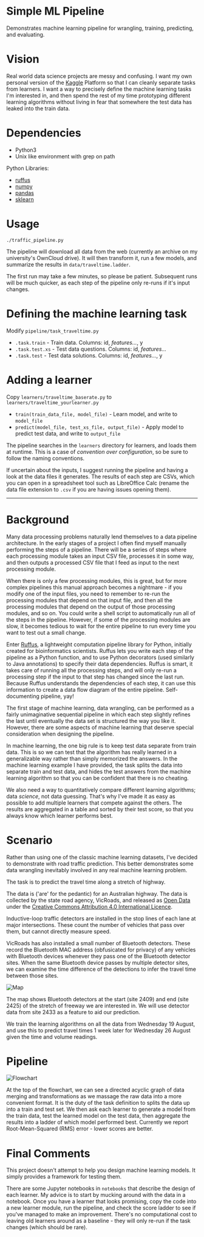 # Simple ML Pipeline

Demonstrates machine learning pipeline for wrangling, training, predicting, and evaluating.

# Vision

Real world data science projects are messy and confusing. I want my own personal version of the [Kaggle](https://www.kaggle.com/) Platform so that I can cleanly separate tasks from learners. I want a way to precisely define the machine learning tasks I'm interested in, and then spend the rest of my time prototyping different learning algorithms without living in fear that somewhere the test data has leaked into the train data.

# Dependencies

* Python3
* Unix like environment with grep on path

Python Libraries:

* [ruffus](http://www.ruffus.org.uk/)
* [numpy](http://www.numpy.org/)
* [pandas](http://pandas.pydata.org/)
* [sklearn](http://scikit-learn.org/)

# Usage

`./traffic_pipeline.py`

The pipeline will download all data from the web (currently an archive on my university's OwnCloud drive). It will then transform it, run a few models, and summarize the results in `data/traveltime.ladder`.

The first run may take a few minutes, so please be patient. Subsequent runs will be much quicker, as each step of the pipeline only re-runs if it's input changes.

# Defining the machine learning task

Modify `pipeline/task_traveltime.py`

* `.task.train` - Train data. Columns: id, *features...*, y
* `.task.test.xs` - Test data questions. Columns: id, *features...*
* `.task.test` - Test data solutions. Columns: id, *features...*, y

# Adding a learner

Copy `learners/traveltime_baserate.py` to `learners/traveltime_yourlearner.py`

* `train(train_data_file, model_file)` - Learn model, and write to `model_file`
* `predict(model_file, test_xs_file, output_file)` - Apply model to predict test data, and write to `output_file`

The pipeline searches in the `learners` directory for learners, and loads them at runtime. This is a case of *convention over configuration*, so be sure to follow the naming conventions.

If uncertain about the inputs, I suggest running the pipeline and having a look at the data files it generates. The results of each step are CSVs, which you can open in a spreadsheet tool such as LibreOffice Calc (rename the data file extension to `.csv` if you are having issues opening them).

------------------------------------------

# Background

Many data processing problems naturally lend themselves to a data pipeline architecture. In the early stages of a project I often find myself manually performing the steps of a pipeline. There will be a series of steps where each processing module takes an input CSV file, processes it in some way, and then outputs a processed CSV file that I feed as input to the next processing module.

When there is only a few processing modules, this is great, but for more complex pipelines this manual approach becomes a nightmare - if you modify one of the input files, you need to remember to re-run the processing modules that depend on that input file, and then all the processing modules that depend on the output of those processing modules, and so on. You could write a shell script to automatically run all of the steps in the pipeline. However, if some of the processing modules are slow, it becomes tedious to wait for the entire pipeline to run every time you want to test out a small change.

Enter [Ruffus](http://www.ruffus.org.uk/), a lightweight computation pipeline library for Python, initially created for bioinformatics scientists. Ruffus lets you write each step of the pipeline as a Python function, and to use Python decorators (used similarly to Java annotations) to specify their data dependencies. Ruffus is smart, it takes care of running all the processing steps, and will only re-run a processing step if the input to that step has changed since the last run. Because Ruffus understands the dependencies of each step, it can use this information to create a data flow diagram of the entire pipeline. Self-documenting pipeline, yay!

The first stage of machine learning, data wrangling, can be performed as a fairly unimaginative sequential pipeline in which each step slightly refines the last until eventually the data set is structured the way you like it. However, there are some aspects of machine learning that deserve special consideration when designing the pipeline.

In machine learning, the one big rule is to keep test data separate from train data. This is so we can test that the algorithm has really learned in a generalizable way rather than simply memorized the answers. In the machine learning example I have provided, the task splits the data into separate train and test data, and hides the test answers from the machine learning algorithm so that you can be confident that there is no cheating.

We also need a way to quantitatively compare different learning algorithms; data *science*, not data guessing. That's why I've made it as easy as possible to add multiple learners that compete against the others. The results are aggregated in a table and sorted by their test score, so that you always know which learner performs best.

# Scenario

Rather than using one of the classic machine learning datasets, I've decided to demonstrate with road traffic prediction. This better demonstrates some data wrangling inevitably involved in any real machine learning problem.

The task is to predict the travel time along a stretch of highway.

The data is ('are' for the pedantic) for an Australian highway. The data is collected by the state road agency, VicRoads, and released as [Open Data](https://vicroads-public.sharepoint.com/InformationAccess/SitePages/Home.aspx) under the [Creative Commons Attribution 4.0 International Licence](http://creativecommons.org/licenses/by/4.0/).

Inductive-loop traffic detectors are installed in the stop lines of each lane at major intersections. These count the number of vehicles that pass over them, but cannot directly measure speed.

VicRoads has also installed a small number of Bluetooth detectors. These record the Bluetooth MAC address (obfusicated for privacy) of any vehicles with Bluetooth devices whenever they pass one of the Bluetooth detector sites. When the same Bluetooth device passes by multiple detector sites, we can examine the time difference of the detections to infer the travel time between those sites.

![Map](map.png?raw=true)

The map shows Bluetooth detectors at the start (site 2409) and end (site 2425) of the stretch of freeway we are interested in. We will use detector data from site 2433 as a feature to aid our prediction.

We train the learning algorithms on all the data from Wednesday 19 August, and use this to predict travel times 1 week later for Wednesday 26 August given the time and volume readings.

# Pipeline

![Flowchart](flowchart.png?raw=true)

At the top of the flowchart, we can see a directed acyclic graph of data merging and transformations as we massage the raw data into a more convenient format. It is the duty of the task definition to splits the data up into a train and test set. We then ask each learner to generate a model from the train data, test the learned model on the test data, then aggregate the results into a ladder of which model performed best. Currently we report Root-Mean-Squared (RMS) error - lower scores are better.

# Final Comments

This project doesn't attempt to help you design machine learning models. It simply provides a framework for testing them.

There are some Jupyter notebooks in `notebooks` that describe the design of each learner. My advice is to start by mucking around with the data in a notebook. Once you have a learner that looks promising, copy the code into a new learner module, run the pipeline, and check the score ladder to see if you've managed to make an improvement. There's no computational cost to leaving old learners around as a baseline - they will only re-run if the task changes (which should be rare).
